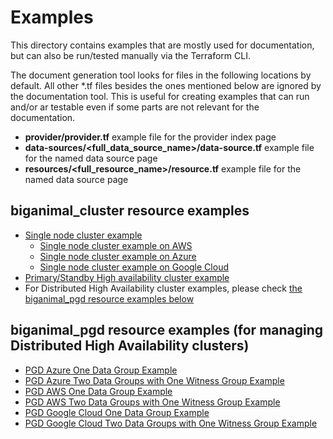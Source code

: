 # Examples

This directory contains examples that are mostly used for documentation, but can also be run/tested manually via the Terraform CLI.

The document generation tool looks for files in the following locations by default. All other *.tf files besides the ones mentioned below are ignored by the documentation tool. This is useful for creating examples that can run and/or ar testable even if some parts are not relevant for the documentation.

* **provider/provider.tf** example file for the provider index page
* **data-sources/<full_data_source_name>/data-source.tf** example file for the named data source page
* **resources/<full_resource_name>/resource.tf** example file for the named data source page

## biganimal_cluster resource examples
* [Single node cluster example](./resources/biganimal_cluster/single_node/resource.tf)
  * [Single node cluster example on AWS](./resources/biganimal_cluster/single_node/aws/resource.tf)
  * [Single node cluster example on Azure](./resources/biganimal_cluster/single_node/azure/resource.tf)
  * [Single node cluster example on Google Cloud](./resources/biganimal_cluster/single_node/gcp/resource.tf)
* [Primary/Standby High availability cluster example](./resources/biganimal_cluster/ha/resource.tf)
* For Distributed High Availability cluster examples, please check [the biganimal_pgd resource examples below](#biganimal_pgd-resource-examples-for-managing-distributed-high-availability-clusters)

## biganimal_pgd resource examples (for managing Distributed High Availability clusters)

* [PGD Azure One Data Group Example](./resources/biganimal_pgd/azure/data_group/resource.tf)
* [PGD Azure Two Data Groups with One Witness Group Example](./resources/biganimal_pgd/azure/data_groups_with_witness_group/resource.tf)
* [PGD AWS One Data Group Example](./resources/biganimal_pgd/aws/data_group/resource.tf)
* [PGD AWS Two Data Groups with One Witness Group Example](./resources/biganimal_pgd/aws/data_groups_with_witness_group/resource.tf)
* [PGD Google Cloud One Data Group Example](./resources/biganimal_pgd/gcp/data_group/resource.tf)
* [PGD Google Cloud Two Data Groups with One Witness Group Example](./resources/biganimal_pgd/gcp/data_groups_with_witness_group/resource.tf)
